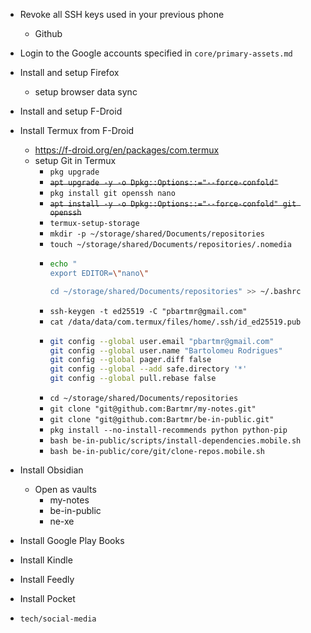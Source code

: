 - Revoke all SSH keys used in your previous phone
  - Github

- Login to the Google accounts specified in `core/primary-assets.md`
- Install and setup Firefox
  - setup browser data sync
- Install and setup F-Droid
- Install Termux from F-Droid
  - https://f-droid.org/en/packages/com.termux
  - setup Git in Termux
    - `pkg upgrade`
    - ~~`apt upgrade -y -o Dpkg::Options::="--force-confold"`~~
    - `pkg install git openssh nano`
    - ~~`apt install -y -o Dpkg::Options::="--force-confold" git openssh`~~
    - `termux-setup-storage`
    - `mkdir -p ~/storage/shared/Documents/repositories`
    - `touch ~/storage/shared/Documents/repositories/.nomedia`
    - 
      ```bash
      echo "
      export EDITOR=\"nano\"

      cd ~/storage/shared/Documents/repositories" >> ~/.bashrc
      ```
    - `ssh-keygen -t ed25519 -C "pbartmr@gmail.com"`
    - `cat /data/data/com.termux/files/home/.ssh/id_ed25519.pub`
    - 
      ```bash
      git config --global user.email "pbartmr@gmail.com"
      git config --global user.name "Bartolomeu Rodrigues"
      git config --global pager.diff false
      git config --global --add safe.directory '*'
      git config --global pull.rebase false
      ```
    - `cd ~/storage/shared/Documents/repositories`
    - `git clone "git@github.com:Bartmr/my-notes.git"`
    - `git clone "git@github.com:Bartmr/be-in-public.git"`
    - `pkg install --no-install-recommends python python-pip`
    - `bash be-in-public/scripts/install-dependencies.mobile.sh`
    - `bash be-in-public/core/git/clone-repos.mobile.sh`
- Install Obsidian
  - Open as vaults
    - my-notes
    - be-in-public
    - ne-xe
- Install Google Play Books
- Install Kindle
- Install Feedly
- Install Pocket
- `tech/social-media`

